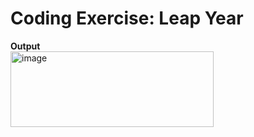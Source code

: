 # Coding Exercise: Leap Year
__Output__<br>
<img width="325" height="121" alt="image" src="https://github.com/user-attachments/assets/7dd6ab97-f173-4b06-975c-f71a35bd213e" />
